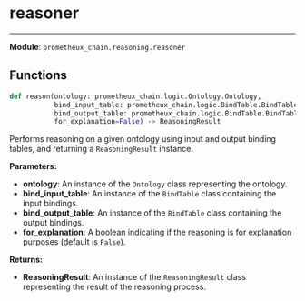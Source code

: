 # reasoner

---

**Module**: `prometheux_chain.reasoning.reasoner`

## Functions

```python
def reason(ontology: prometheux_chain.logic.Ontology.Ontology,
           bind_input_table: prometheux_chain.logic.BindTable.BindTable,
           bind_output_table: prometheux_chain.logic.BindTable.BindTable,
           for_explanation=False) ‑> ReasoningResult
```

Performs reasoning on a given ontology using input and output binding tables, and returning a `ReasoningResult` instance.

**Parameters:**

- **ontology**: An instance of the `Ontology` class representing the ontology.
- **bind_input_table**: An instance of the `BindTable` class containing the input bindings.
- **bind_output_table**: An instance of the `BindTable` class containing the output bindings.
- **for_explanation**: A boolean indicating if the reasoning is for explanation purposes (default is `False`).

**Returns:**

- **ReasoningResult**: An instance of the `ReasoningResult` class representing the result of the reasoning process.
